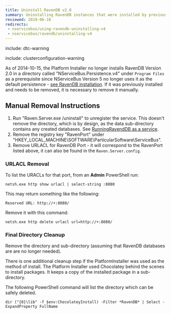 ```yaml
---
title: Uninstall RavenDB v2.0
summary: Uninstalling RavenDB instances that were installed by previous versions of the Platform Installer.
reviewed: 2019-06-10
redirects:
 - nservicebus/using-ravendb-uninstalling-v4
 - nservicebus/ravendb/uninstalling-v4
---
```


include: dtc-warning

include: clusterconfiguration-warning

As of 2014-10-15, the Platform Installer no longer installs RavenDB Version 2.0 in a directory called "NServiceBus.Persistence.v4" under `Program Files` as a prerequisite since NServiceBus Version 5 no longer uses it as the default persistence - [see RavenDB installation](installation.md). If it was previously installed and needs to be removed, it is necessary to remove it manually.


## Manual Removal Instructions

 1. Run "Raven.Server.exe /uninstall" to unregister the service. This doesn't remove the directory, which is by design, as the data sub-directory contains any created databases. See [RunningRavendDB as a service](https://ravendb.net/docs/search/latest/csharp?searchTerm=Running-as-a%20service).
 1. Remove the registry key "RavenPort" under "HKEY_LOCAL_MACHINE\SOFTWARE\ParticularSoftware\ServiceBus".
 1. Remove URLACL for RavenDB Port - it will correspond to the RavenPort listed above, it can also be found in the `Raven.Server.config`.


### URLACL Removal

To list the URACLs for that port, from an **Admin** PowerShell run:

```dos
netsh.exe http show urlacl | select-string :8080
```

This may return something like the following:

```dos
Reserved URL: http://+:8080/
```

Remove it with this command:

```dos
netsh.exe http delete urlacl url=http://+:8080/
```


### Final Directory Cleanup

Remove the directory and sub-directory (assuming that RavenDB databases are are no longer needed).

There is one additional cleanup step if the PlatformInstaller was used as the method of install. The Platform Installer used Chocolatey behind the scenes to install packages. It  keeps a copy of the installed package in a sub-directory.

The following PowerShell command will list the directory which can be safely deleted.

```dos
dir ("{0}\lib" -f $env:ChocolateyInstall) -Filter *RavenDB* | Select -ExpandProperty FullName
```